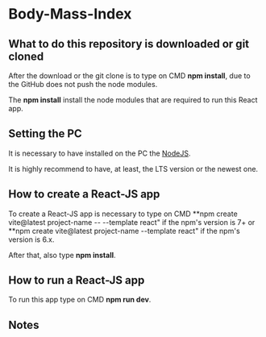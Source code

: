 # Body-Mass-Index

## What to do this repository is downloaded or git cloned

After the download or the git clone is to type on CMD **npm install**, due to the GitHub does not push the node modules.

The **npm install** install the node modules that are required to run this React app.

## Setting the PC

It is necessary to have installed on the PC the [NodeJS](https://nodejs.org/en/).

It is highly recommend to have, at least, the LTS version or the newest one.

## How to create a React-JS app

To create a React-JS app is necessary to type on CMD **npm create vite@latest project-name -- --template react" if the npm's version is 7+ or **npm create vite@latest project-name --template react" if the npm's version is 6.x.

After that, also type **npm install**.

## How to run a React-JS app

To run this app type on CMD **npm run dev**.

## Notes
